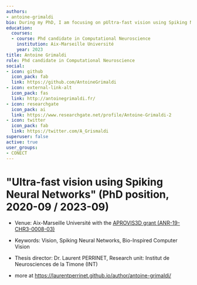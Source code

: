 ```yaml
---
authors:
- antoine-grimaldi
bio: During my PhD, I am focusing on pUltra-fast vision using Spiking Neural Networks.
education:
  courses:
  - course: Phd candidate in Computational Neuroscience
    institution: Aix-Marseille Université
    year: 2023
title: Antoine Grimaldi
role: Phd candidate in Computational Neuroscience
social:
- icon: github
  icon_pack: fab
  link: https://github.com/AntoineGrimaldi
- icon: external-link-alt
  icon_pack: fas
  link: http://antoinegrimaldi.fr/
- icon: researchgate
  icon_pack: ai
  link: https://www.researchgate.net/profile/Antoine-Grimaldi-2
- icon: twitter
  icon_pack: fab
  link: https://twitter.com/A_Grismaldi
superuser: false
active: true
user_groups:
- CONECT
---
```


#  "Ultra-fast vision using Spiking Neural Networks" (PhD position, 2020-09 / 2023-09)

* Venue: Aix-Marseille Université with the [APROVIS3D grant (ANR-19-CHR3-0008-03)](https://laurentperrinet.github.io/post/2020-06-30_phd-position/)

* Keywords: Vision, Spiking Neural Networks, Bio-Inspired Computer Vision

* Thesis director: Dr. Laurent PERRINET, Research unit: Institut de Neurosciences de la Timone (INT)

* more at https://laurentperrinet.github.io/author/antoine-grimaldi/
